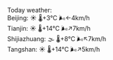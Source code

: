 Today weather:  
Beijing: ☀️   🌡️+3°C 🌬️←4km/h  
Tianjin: ☀️   🌡️+14°C 🌬️↗7km/h  
Shijiazhuang: 🌫  🌡️+8°C 🌬️↖7km/h  
Tangshan: ☀️   🌡️+14°C 🌬️↗5km/h  
